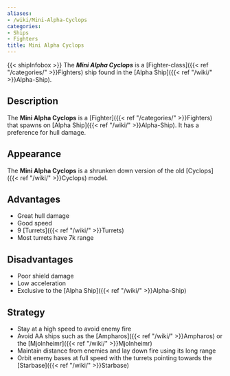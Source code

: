 ```yaml
---
aliases:
- /wiki/Mini-Alpha-Cyclops
categories:
- Ships
- Fighters
title: Mini Alpha Cyclops
---
```


{{< shipInfobox >}} The **_Mini Alpha Cyclops_** is a [Fighter-class]({{< ref "/categories/" >}}Fighters) ship found in the [Alpha Ship]({{< ref "/wiki/" >}}Alpha-Ship).

## Description

The **Mini Alpha Cyclops** is a [Fighter]({{< ref "/categories/" >}}Fighters) that spawns on [Alpha Ship]({{< ref "/wiki/" >}}Alpha-Ship). It has a preference for hull damage.

## Appearance

The **Mini Alpha Cyclops** is a shrunken down version of the old [Cyclops]({{< ref "/wiki/" >}}Cyclops) model.

## Advantages

- Great hull damage
- Good speed
- 9 [Turrets]({{< ref "/wiki/" >}}Turrets)
- Most turrets have 7k range

## Disadvantages

- Poor shield damage
- Low acceleration
- Exclusive to the [Alpha Ship]({{< ref "/wiki/" >}}Alpha-Ship)

## Strategy

- Stay at a high speed to avoid enemy fire
- Avoid AA ships such as the [Ampharos]({{< ref "/wiki/" >}}Ampharos) or the [Mjolnheimr]({{< ref "/wiki/" >}}Mjolnheimr)
- Maintain distance from enemies and lay down fire using its long range
- Orbit enemy bases at full speed with the turrets pointing towards the [Starbase]({{< ref "/wiki/" >}}Starbase)